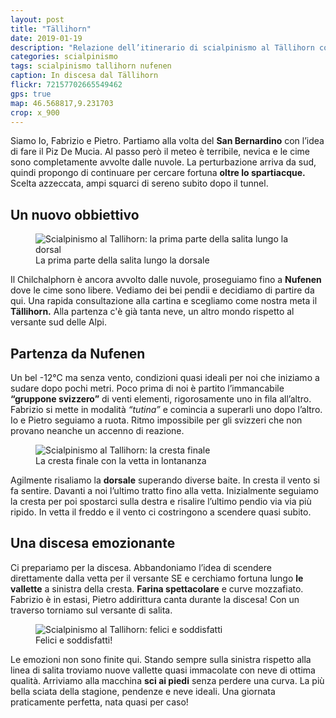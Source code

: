 ```yaml
---
layout: post
title: "Tällihorn"
date: 2019-01-19
description: "Relazione dell’itinerario di scialpinismo al Tällihorn con partenza da Nufenen nel Canton Grigioni dopo il San Bernardino"
categories: scialpinismo
tags: scialpinismo tallihorn nufenen 
caption: In discesa dal Tällihorn
flickr: 72157702665549462
gps: true
map: 46.568817,9.231703
crop: x_900
---
```


Siamo Io, Fabrizio e Pietro. Partiamo alla volta del **San Bernardino** con l’idea di fare il Piz De Mucia. Al passo però il meteo è terribile, nevica e le cime sono completamente avvolte dalle nuvole. La perturbazione arriva da sud, quindi propongo di continuare per cercare fortuna **oltre lo spartiacque.** Scelta azzeccata, ampi squarci di sereno subito dopo il tunnel.

## Un nuovo obbiettivo

<figure>
    <img src="https://farm8.staticflickr.com/7842/46830739901_361ac0d714_c.jpg" alt="Scialpinismo al Tallihorn: la prima parte della salita lungo la dorsal" /> 
    <figcaption>La prima parte della salita lungo la dorsale</figcaption>
</figure>

Il Chilchalphorn è ancora avvolto dalle nuvole, proseguiamo fino a **Nufenen** dove le cime sono libere.
Vediamo dei bei pendii e decidiamo di partire da qui. Una rapida consultazione alla cartina e scegliamo come nostra meta il **Tällihorn.** Alla partenza c'è già tanta neve, un altro mondo rispetto al versante sud delle Alpi.

## Partenza da Nufenen

Un bel -12°C ma senza vento, condizioni quasi ideali per noi che iniziamo a sudare dopo pochi metri. Poco prima di noi è partito l’immancabile **“gruppone svizzero”** di venti elementi, rigorosamente uno in fila all’altro. Fabrizio si mette in modalità *“tutina”* e comincia a superarli uno dopo l’altro. Io e Pietro seguiamo a ruota. Ritmo impossibile per gli svizzeri che non provano neanche un accenno di reazione.

<figure>
    <img src="https://farm5.staticflickr.com/4878/45915893055_5d2aa49eb8_c.jpg" alt="Scialpinismo al Tallihorn: la cresta finale" /> 
    <figcaption>La cresta finale con la vetta in lontananza</figcaption>
</figure>

Agilmente risaliamo la **dorsale** superando diverse baite. In cresta il vento si fa sentire. Davanti a noi l’ultimo tratto fino alla vetta. Inizialmente seguiamo la cresta per poi spostarci sulla destra e risalire l’ultimo pendio via via più ripido. In vetta il freddo e il vento ci costringono a scendere quasi subito.

## Una discesa emozionante

Ci prepariamo per la discesa. Abbandoniamo l’idea di scendere direttamente dalla vetta per il versante SE e cerchiamo fortuna lungo **le vallette** a sinistra della cresta. **Farina spettacolare** e curve mozzafiato. Fabrizio è in estasi, Pietro addirittura canta durante la discesa! Con un traverso torniamo sul versante di salita.

<figure>
    <img src="https://farm5.staticflickr.com/4859/46830728051_e91fb66760_c.jpg" alt="Scialpinismo al Tallihorn: felici e soddisfatti" /> 
    <figcaption>Felici e soddisfatti!</figcaption>
</figure>

Le emozioni non sono finite qui. Stando sempre sulla sinistra rispetto alla linea di salita troviamo nuove vallette quasi immacolate con neve di ottima qualità. Arriviamo alla macchina **sci ai piedi** senza perdere una curva. La più bella sciata della stagione, pendenze e neve ideali. Una giornata praticamente perfetta, nata quasi per caso!